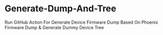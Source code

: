 # Generate-Dump-And-Tree
Run GitHub Action For Generate Device Firmware Dump Based On Phoenix Firmware Dump &amp; Generate Dummy Device Tree
